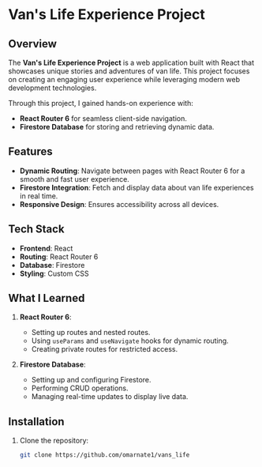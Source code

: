 # Van's Life Experience Project

## Overview

The **Van's Life Experience Project** is a web application built with React that showcases unique stories and adventures of van life. This project focuses on creating an engaging user experience while leveraging modern web development technologies.

Through this project, I gained hands-on experience with:

- **React Router 6** for seamless client-side navigation.
- **Firestore Database** for storing and retrieving dynamic data.

## Features

- **Dynamic Routing**: Navigate between pages with React Router 6 for a smooth and fast user experience.
- **Firestore Integration**: Fetch and display data about van life experiences in real time.
- **Responsive Design**: Ensures accessibility across all devices.

## Tech Stack

- **Frontend**: React
- **Routing**: React Router 6
- **Database**: Firestore
- **Styling**: Custom CSS

## What I Learned

1. **React Router 6**:

   - Setting up routes and nested routes.
   - Using `useParams` and `useNavigate` hooks for dynamic routing.
   - Creating private routes for restricted access.

2. **Firestore Database**:
   - Setting up and configuring Firestore.
   - Performing CRUD operations.
   - Managing real-time updates to display live data.

## Installation

1. Clone the repository:
   ```bash
   git clone https://github.com/omarnate1/vans_life
   ```
